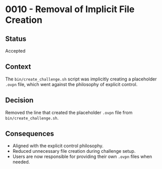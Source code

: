 # 0010 - Removal of Implicit File Creation

## Status
Accepted

## Context
The `bin/create_challenge.sh` script was implicitly creating a placeholder `.ovpn` file, which went against the philosophy of explicit control.

## Decision
Removed the line that created the placeholder `.ovpn` file from `bin/create_challenge.sh`.

## Consequences
- Aligned with the explicit control philosophy.
- Reduced unnecessary file creation during challenge setup.
- Users are now responsible for providing their own `.ovpn` files when needed.
